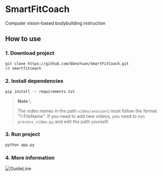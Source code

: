 # SmartFitCoach
Computer vision-based bodybuilding instruction

## How to use

### 1. Download project

```bash
git clone https://github.com/bbnoYuan/SmartFitCoach.git
cd smartfitcoach
```

### 2. Install dependencies

```bash
pip install -r requirements.txt
```

> **Note** \
> 
>  The video names in the path `video/session1` must follow the format "1-FileName". If you need to add new videos, you need to run `process_video.py` and edit the path yourself.

### 3. Run project

```bash
python app.py
```
### 4. More information
![GuideLine](https://user-images.githubusercontent.com/97234929/231226227-1e9d7fa6-a367-4f37-99b7-f75ce7ad1cdd.png)


